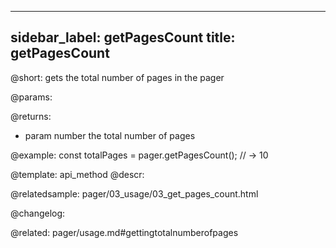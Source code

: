 
---
sidebar_label: getPagesCount
title: getPagesCount
---          

@short: gets the total number of pages in the pager


@params:


@returns:
- param	number      the total number of pages


@example:
const totalPages = pager.getPagesCount();
// -> 10


@template: api_method
@descr:

@relatedsample: pager/03_usage/03_get_pages_count.html



@changelog:

@related: pager/usage.md#gettingtotalnumberofpages
